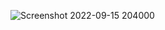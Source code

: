 ![Screenshot 2022-09-15 204000](https://user-images.githubusercontent.com/86958575/190440677-a072a21b-f3fc-4973-a2c7-262a13a516dc.jpg)
